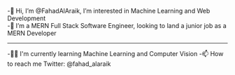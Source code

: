 -👋 Hi, I’m @FahadAlAraik, I’m interested in Machine Learning and Web Development<br>
-🌱 I’m a MERN Full Stack Software Engineer, looking to land a junior job as a MERN Developer<hr>
-🐱‍🏍 I'm currently learning Machine Learning and Computer Vision
-📫 How to reach me Twitter: @fahad_alaraik

<!---
FahadAlAraik/FahadAlAraik is a ✨ special ✨ repository because its `README.md` (this file) appears on your GitHub profile.
You can click the Preview link to take a look at your changes.
--->
